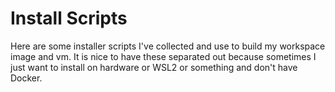 # Install Scripts

Here are some installer scripts I've collected and use to build my
workspace image and vm. It is nice to have these separated out because
sometimes I just want to install on hardware or WSL2 or something and
don't have Docker.
